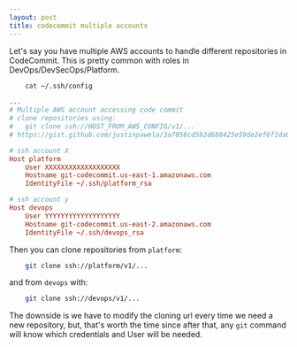 ```yaml
---
layout: post
title: codecommit multiple accounts
---
```


Let's say you have multiple AWS accounts to handle different repositories in CodeCommit. This is pretty common with roles in DevOps/DevSecOps/Platform.

```sh
    cat ~/.ssh/config
```

```conf
...
# Multiple AWS account accessing code commit
# clone repositories using:
# 	git clone ssh://HOST_FROM_AWS_CONFIG/v1/...
# https://gist.github.com/justinpawela/3a7056cd592d688425e59de2ef6f1da0

# ssh account X
Host platform
    User XXXXXXXXXXXXXXXXXXX
    Hostname git-codecommit.us-east-1.amazonaws.com
    IdentityFile ~/.ssh/platform_rsa

# ssh account y
Host devops
    User YYYYYYYYYYYYYYYYYYY
    Hostname git-codecommit.us-east-2.amazonaws.com
    IdentityFile ~/.ssh/devops_rsa
```

Then you can clone repositories from `platform`:

```sh
    git clone ssh://platform/v1/...
```

and from `devops` with:

```sh
    git clone ssh://devops/v1/...
```

The downside is we have to modify the cloning url every time we need a new repository, but, that's worth the time since after that, any `git` command will know which credentials and User will be needed.